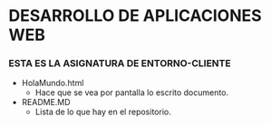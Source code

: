 # DESARROLLO DE APLICACIONES WEB

### ESTA ES LA ASIGNATURA DE ENTORNO-CLIENTE

* HolaMundo.html
  * Hace que se vea por pantalla lo escrito documento.
* README.MD
  * Lista de lo que hay en el repositorio.
